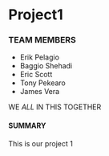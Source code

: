 # Project1

### TEAM MEMBERS
* Erik Pelagio
* Baggio Shehadi
* Eric Scott
* Tony Pekearo
* James Vera

WE *ALL* IN THIS TOGETHER


#### SUMMARY
This is our project 1
